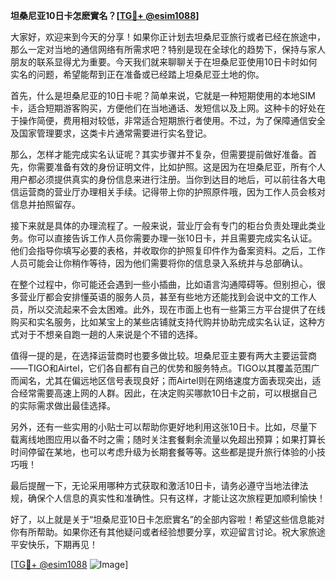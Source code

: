 **坦桑尼亚10日卡怎麽實名？[[TG💪+ @esim1088](https://t.me/s/esim1088)]**

大家好，欢迎来到今天的分享！如果你正计划去坦桑尼亚旅行或者已经在旅途中，那么一定对当地的通信网络有所需求吧？特别是现在全球化的趋势下，保持与家人朋友的联系显得尤为重要。今天我们就来聊聊关于在坦桑尼亚使用10日卡时如何实名的问题，希望能帮到正在准备或已经踏上坦桑尼亚土地的你。

首先，什么是坦桑尼亚的10日卡呢？简单来说，它就是一种短期使用的本地SIM卡，适合短期游客购买，方便他们在当地通话、发短信以及上网。这种卡的好处在于操作简便，费用相对较低，非常适合短期旅行者使用。不过，为了保障通信安全及国家管理要求，这类卡片通常需要进行实名登记。

那么，怎样才能完成实名认证呢？其实步骤并不复杂，但需要提前做好准备。首先，你需要准备有效的身份证明文件，比如护照。这是因为在坦桑尼亚，所有个人用户都必须提供真实的身份信息来进行注册。当你到达目的地后，可以前往各大电信运营商的营业厅办理相关手续。记得带上你的护照原件哦，因为工作人员会核对信息并拍照留存。

接下来就是具体的办理流程了。一般来说，营业厅会有专门的柜台负责处理此类业务。你可以直接告诉工作人员你需要办理一张10日卡，并且需要完成实名认证。他们会指导你填写必要的表格，并收取你的护照复印件作为备案资料。之后，工作人员可能会让你稍作等待，因为他们需要将你的信息录入系统并与总部确认。

在整个过程中，你可能还会遇到一些小插曲，比如语言沟通障碍等。但别担心，很多营业厅都会安排懂英语的服务人员，甚至有些地方还能找到会说中文的工作人员，所以交流起来不会太困难。此外，现在市面上也有一些第三方平台提供了在线购买和实名服务，比如某宝上的某些店铺就支持代购并协助完成实名认证，这种方式对于不想亲自跑一趟的人来说是个不错的选择。

值得一提的是，在选择运营商时也要多做比较。坦桑尼亚主要有两大主要运营商——TIGO和Airtel，它们各自都有自己的优势和服务特点。TIGO以其覆盖范围广而闻名，尤其在偏远地区信号表现良好；而Airtel则在网络速度方面表现突出，适合经常需要高速上网的人群。因此，在决定购买哪款10日卡之前，可以根据自己的实际需求做出最佳选择。

另外，还有一些实用的小贴士可以帮助你更好地利用这张10日卡。比如，尽量下载离线地图应用以备不时之需；随时关注套餐剩余流量以免超出预算；如果打算长时间停留在某地，也可以考虑升级为长期套餐等等。这些都是提升旅行体验的小技巧哦！

最后提醒一下，无论采用哪种方式获取和激活10日卡，请务必遵守当地法律法规，确保个人信息的真实性和准确性。只有这样，才能让这次旅程更加顺利愉快！

好了，以上就是关于“坦桑尼亚10日卡怎麽實名”的全部内容啦！希望这些信息能对你有所帮助。如果你还有其他疑问或者经验想要分享，欢迎留言讨论。祝大家旅途平安快乐，下期再见！

[[TG💪+ @esim1088](https://t.me/s/esim1088) ![Image](https://i.postimg.cc/4NQfJmqS/Snipaste-2025-05-13-00-14-12.png)]